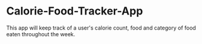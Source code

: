 # Calorie-Food-Tracker-App
This app will keep track of a user's calorie count, food and category of food eaten throughout the week.

